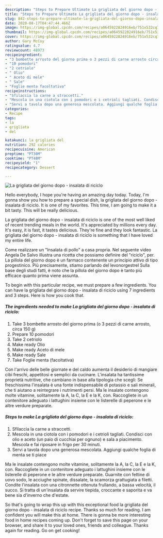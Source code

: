 ```yaml
---
description: "Steps to Prepare Ultimate La grigliata del giorno dopo - insalata di riciclo"
title: "Steps to Prepare Ultimate La grigliata del giorno dopo - insalata di riciclo"
slug: 842-steps-to-prepare-ultimate-la-grigliata-del-giorno-dopo-insalata-di-riciclo
date: 2020-08-17T04:47:44.466Z
image: https://img-global.cpcdn.com/recipes/a0645922824916eb/751x532cq70/la-grigliata-del-giorno-dopo-insalata-di-riciclo-recipe-main-photo.jpg
thumbnail: https://img-global.cpcdn.com/recipes/a0645922824916eb/751x532cq70/la-grigliata-del-giorno-dopo-insalata-di-riciclo-recipe-main-photo.jpg
cover: https://img-global.cpcdn.com/recipes/a0645922824916eb/751x532cq70/la-grigliata-del-giorno-dopo-insalata-di-riciclo-recipe-main-photo.jpg
author: Gary McCoy
ratingvalue: 4.7
reviewcount: 48973
recipeingredient:
- "3 bombette arrosto del giorno prima o 3 pezzi di carne arrosto circa 150 g"
- "10 pomodori"
- "2 cetriolo"
- " Olio"
- " Aceto di mele"
- " Sale"
- "Foglie menta facoltativa"
recipeinstructions:
- "Sfilaccia la carne a straccetti."
- "Mescola in una ciotola con i pomodori e i cetrioli tagliati. Condisci con olio e aceto (un paio di cucchiai per ognuno) e sala a piacimento. Mescola e fai riposare in frigo per 30 minuti."
- "Servi a tavola dopo una generosa mescolata. Aggiungi qualche foglia di menta se ti piace"
categories:
- Recipe
tags:
- la
- grigliata
- del

katakunci: la grigliata del 
nutrition: 292 calories
recipecuisine: American
preptime: "PT30M"
cooktime: "PT48M"
recipeyield: "1"
recipecategory: Dessert

---
```



![La grigliata del giorno dopo - insalata di riciclo](https://img-global.cpcdn.com/recipes/a0645922824916eb/751x532cq70/la-grigliata-del-giorno-dopo-insalata-di-riciclo-recipe-main-photo.jpg)

Hello everybody, I hope you're having an amazing day today. Today, I'm gonna show you how to prepare a special dish, la grigliata del giorno dopo - insalata di riciclo. It is one of my favorites. This time, I am going to make it a bit tasty. This will be really delicious.

La grigliata del giorno dopo - insalata di riciclo is one of the most well liked of recent trending meals in the world. It's appreciated by millions every day. It's easy, it is fast, it tastes delicious. They're fine and they look fantastic. La grigliata del giorno dopo - insalata di riciclo is something that I have loved my entire life.

Come realizzare un &#34;Insalata di pollo&#34; a casa propria. Nel seguente video Angela De Salvo illustra una ricetta che possiamo definire del &#34;riciclo&#34;, per. La pillola del giorno dopo è un farmaco contenente un principio attivo di tipo progestinico. Più precisamente, stiamo parlando del levonorgestrel Sulla base degli studi fatti, è noto che la pillola del giorno dopo è tanto più efficace quanto prima viene assunta.


To begin with this particular recipe, we must prepare a few ingredients. You can have la grigliata del giorno dopo - insalata di riciclo using 7 ingredients and 3 steps. Here is how you cook that.

<!--inarticleads1-->

##### The ingredients needed to make La grigliata del giorno dopo - insalata di riciclo:

1. Take 3 bombette arrosto del giorno prima (o 3 pezzi di carne arrosto, circa 150 g)
1. Prepare 10 pomodori
1. Take 2 cetriolo
1. Make ready  Olio
1. Make ready  Aceto di mele
1. Make ready  Sale
1. Take Foglie menta (facoltativa)


Con l&#39;arrivo delle belle giornate e del caldo aumenta il desiderio di mangiare cibi freschi, appetitosi e semplici da cucinare. L&#39;insalata ha tantissime proprietà nutritive, che cambiano in base alla tipologia che scegli: Se freschissima l&#39;insalata è una fonte indispensabile di potassio e sali minerali, che ti aiutano a reintegrare i nutrimenti persi. Ma le insalate contengono molte vitamine, solitamente la A, la C, la E e la K, con. Raccogliete in un contenitore adeguato i lattughini insieme con le listerelle di peperone e le altre verdure preparate. 

<!--inarticleads2-->

##### Steps to make La grigliata del giorno dopo - insalata di riciclo:

1. Sfilaccia la carne a straccetti.
1. Mescola in una ciotola con i pomodori e i cetrioli tagliati. Condisci con olio e aceto (un paio di cucchiai per ognuno) e sala a piacimento. Mescola e fai riposare in frigo per 30 minuti.
1. Servi a tavola dopo una generosa mescolata. Aggiungi qualche foglia di menta se ti piace


Ma le insalate contengono molte vitamine, solitamente la A, la C, la E e la K, con. Raccogliete in un contenitore adeguato i lattughini insieme con le listerelle di peperone e le altre verdure preparate. Guarnite con fettine di uovo sodo, le acciughe spinate, dissalate, la scamorza grattugiata a filetti. Condite l&#39;insalata con una citronnette ottenuta frullando, a bassa velocità, il succo. Si tratta di un&#39;insalata da servire tiepida, croccante e saporita e va bene sia d&#39;inverno che d&#39;estate. 

So that's going to wrap this up with this exceptional food la grigliata del giorno dopo - insalata di riciclo recipe. Thanks so much for reading. I am confident you will make this at home. There is gonna be more interesting food in home recipes coming up. Don't forget to save this page on your browser, and share it to your loved ones, friends and colleague. Thanks again for reading. Go on get cooking!
